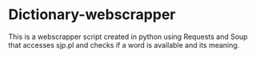 # Dictionary-webscrapper

This is a webscrapper script created in python using Requests and Soup that accesses sjp.pl and checks if a word is available and its meaning.
